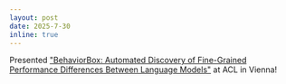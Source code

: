 ```yaml
---
layout: post
date: 2025-7-30
inline: true
---
```


Presented ["BehaviorBox: Automated Discovery of Fine-Grained Performance Differences Between Language Models"](https://aclanthology.org/2025.acl-long.923/) at ACL in Vienna!